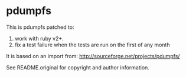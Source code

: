 pdumpfs
=======================

This is pdumpfs patched to:

1. work with ruby v2+.
2. fix a test failure when the tests are run on the first of any month

It is based on an import from: http://sourceforge.net/projects/pdumpfs/

See README.original for copyright and author information.
